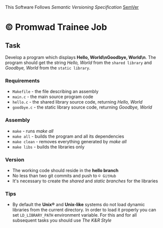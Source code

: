 This Software Follows *Semantic Versioning Specification* [SemVer](http://semver.org/)

# © Promwad Trainee Job
## Task
Develop a program which displays **Hello, World\nGoodbye, World\n**. The program should get the string *Hello, World* from the `shared library` and *Goodbye, World* from the `static library`.

### Requirements
* `Makefile` - the file describing an assembly
* `main.c` - the main source program code
* `hello.c` - the shared library source code, returning *Hello, World*
* `goodbye.c` - the static library source code, returning *Goodbye, World*

### Assembly
* `make` - runs *make all*
* `make all` - builds the program and all its dependencies
* `make clean` - removes everything generated by *make all*
* `make libs` - builds the libraries only

### Version
* The working code should reside in the **hello branch**
* No less than two git commits and push to `© GitHub`
* It's necessary to create the *shared* and *static branches* for the libraries

### Tips
* By default the **Unix®** and **Unix-like** systems do not load dynamic libraries from the current directory. In order to load it properly you can set `LD_LIBRARY_PATH` environment variable. For this and for all subsequent tasks you should use *The K&R Style*